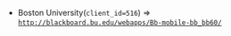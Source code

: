  - Boston University(`client_id=516`) => [`http://blackboard.bu.edu/webapps/Bb-mobile-bb_bb60/`](http://blackboard.bu.edu/webapps/Bb-mobile-bb_bb60/)
